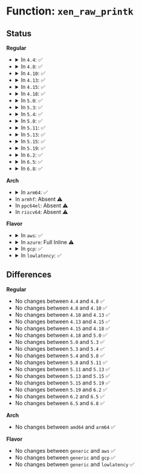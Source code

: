 # Function: <code>xen_raw_printk</code>

## Status
<b>Regular</b>
<ul>
<li>
<details>
<summary>In <code>4.4</code>: ✅</summary>

```c
void xen_raw_printk(const char *fmt, void (anon));
```

**Collision:** Unique Global

**Inline:** No

**Transformation:** False

**Instances:**

```
In drivers/tty/hvc/hvc_xen.c (ffffffff814ff920)
Location: drivers/tty/hvc/hvc_xen.c:656
Inline: False
Direct callers:
  - arch/x86/xen/enlighten.c:xen_start_kernel
```
**Symbols:**

```
ffffffff814ff920-ffffffff814ff9aa: xen_raw_printk (STB_GLOBAL)
```
</details>
</li>
<li>
<details>
<summary>In <code>4.8</code>: ✅</summary>

```c
void xen_raw_printk(const char *fmt, void (anon));
```

**Collision:** Unique Global

**Inline:** No

**Transformation:** False

**Instances:**

```
In drivers/tty/hvc/hvc_xen.c (ffffffff81550570)
Location: drivers/tty/hvc/hvc_xen.c:682
Inline: False
Direct callers:
  - arch/x86/xen/enlighten.c:xen_start_kernel
```
**Symbols:**

```
ffffffff81550570-ffffffff815505fa: xen_raw_printk (STB_GLOBAL)
```
</details>
</li>
<li>
<details>
<summary>In <code>4.10</code>: ✅</summary>

```c
void xen_raw_printk(const char *fmt, void (anon));
```

**Collision:** Unique Global

**Inline:** No

**Transformation:** False

**Instances:**

```
In drivers/tty/hvc/hvc_xen.c (ffffffff8157cdf0)
Location: drivers/tty/hvc/hvc_xen.c:682
Inline: False
Direct callers:
  - arch/x86/xen/enlighten.c:xen_start_kernel
  - arch/x86/xen/smp.c:xen_smp_prepare_cpus
```
**Symbols:**

```
ffffffff8157cdf0-ffffffff8157ce7a: xen_raw_printk (STB_GLOBAL)
```
</details>
</li>
<li>
<details>
<summary>In <code>4.13</code>: ✅</summary>

```c
void xen_raw_printk(const char *fmt, void (anon));
```

**Collision:** Unique Global

**Inline:** No

**Transformation:** False

**Instances:**

```
In drivers/tty/hvc/hvc_xen.c (ffffffff81591060)
Location: drivers/tty/hvc/hvc_xen.c:682
Inline: False
Direct callers:
  - arch/x86/xen/enlighten_pv.c:xen_start_kernel
  - arch/x86/xen/enlighten_pvh.c:xen_prepare_pvh
  - arch/x86/xen/enlighten_pvh.c:xen_prepare_pvh
  - arch/x86/xen/enlighten_pvh.c:xen_prepare_pvh
  - arch/x86/xen/smp_pv.c:xen_pv_smp_prepare_cpus
```
**Symbols:**

```
ffffffff81591060-ffffffff815910e9: xen_raw_printk (STB_GLOBAL)
```
</details>
</li>
<li>
<details>
<summary>In <code>4.15</code>: ✅</summary>

```c
void xen_raw_printk(const char *fmt, void (anon));
```

**Collision:** Unique Global

**Inline:** No

**Transformation:** False

**Instances:**

```
In drivers/tty/hvc/hvc_xen.c (ffffffff815f5af0)
Location: drivers/tty/hvc/hvc_xen.c:669
Inline: False
Direct callers:
  - arch/x86/xen/enlighten_pv.c:xen_start_kernel
  - arch/x86/xen/enlighten_pvh.c:xen_prepare_pvh
  - arch/x86/xen/enlighten_pvh.c:xen_prepare_pvh
  - arch/x86/xen/enlighten_pvh.c:xen_prepare_pvh
  - arch/x86/xen/smp_pv.c:xen_pv_smp_prepare_cpus
```
**Symbols:**

```
ffffffff815f5af0-ffffffff815f5b79: xen_raw_printk (STB_GLOBAL)
```
</details>
</li>
<li>
<details>
<summary>In <code>4.18</code>: ✅</summary>

```c
void xen_raw_printk(const char *fmt, void (anon));
```

**Collision:** Unique Global

**Inline:** No

**Transformation:** False

**Instances:**

```
In drivers/tty/hvc/hvc_xen.c (ffffffff8162eca0)
Location: drivers/tty/hvc/hvc_xen.c:669
Inline: False
Direct callers:
  - arch/x86/xen/enlighten_pv.c:xen_start_kernel
  - arch/x86/xen/enlighten_pvh.c:xen_prepare_pvh
  - arch/x86/xen/enlighten_pvh.c:xen_prepare_pvh
  - arch/x86/xen/enlighten_pvh.c:xen_prepare_pvh
  - arch/x86/xen/smp_pv.c:xen_pv_smp_prepare_cpus
```
**Symbols:**

```
ffffffff8162eca0-ffffffff8162ed2a: xen_raw_printk (STB_GLOBAL)
```
</details>
</li>
<li>
<details>
<summary>In <code>5.0</code>: ✅</summary>

```c
void xen_raw_printk(const char *fmt, void (anon));
```

**Collision:** Unique Global

**Inline:** No

**Transformation:** False

**Instances:**

```
In drivers/tty/hvc/hvc_xen.c (ffffffff8164ce20)
Location: drivers/tty/hvc/hvc_xen.c:669
Inline: False
Direct callers:
  - arch/x86/xen/enlighten_pv.c:xen_start_kernel
  - arch/x86/xen/enlighten_pvh.c:mem_map_via_hcall
  - arch/x86/xen/smp_pv.c:xen_pv_smp_prepare_cpus
  - arch/x86/platform/pvh/enlighten.c:xen_prepare_pvh
  - arch/x86/platform/pvh/enlighten.c:xen_prepare_pvh
  - arch/x86/platform/pvh/enlighten.c:xen_pvh_init
  - arch/x86/platform/pvh/enlighten.c:mem_map_via_hcall
```
**Symbols:**

```
ffffffff8164ce20-ffffffff8164ceaa: xen_raw_printk (STB_GLOBAL)
```
</details>
</li>
<li>
<details>
<summary>In <code>5.3</code>: ✅</summary>

```c
void xen_raw_printk(const char *fmt, void (anon));
```

**Collision:** Unique Global

**Inline:** No

**Transformation:** False

**Instances:**

```
In drivers/tty/hvc/hvc_xen.c (ffffffff81681950)
Location: drivers/tty/hvc/hvc_xen.c:669
Inline: False
Direct callers:
  - arch/x86/xen/enlighten_pv.c:xen_start_kernel
  - arch/x86/xen/enlighten_pvh.c:mem_map_via_hcall
  - arch/x86/xen/smp_pv.c:xen_pv_smp_prepare_cpus
  - arch/x86/platform/pvh/enlighten.c:xen_prepare_pvh
  - arch/x86/platform/pvh/enlighten.c:xen_prepare_pvh
  - arch/x86/platform/pvh/enlighten.c:xen_pvh_init
  - arch/x86/platform/pvh/enlighten.c:mem_map_via_hcall
```
**Symbols:**

```
ffffffff81681950-ffffffff816819da: xen_raw_printk (STB_GLOBAL)
```
</details>
</li>
<li>
<details>
<summary>In <code>5.4</code>: ✅</summary>

```c
void xen_raw_printk(const char *fmt, void (anon));
```

**Collision:** Unique Global

**Inline:** No

**Transformation:** False

**Instances:**

```
In drivers/tty/hvc/hvc_xen.c (ffffffff816a4000)
Location: drivers/tty/hvc/hvc_xen.c:669
Inline: False
Direct callers:
  - arch/x86/xen/enlighten_pv.c:xen_start_kernel
  - arch/x86/xen/enlighten_pvh.c:mem_map_via_hcall
  - arch/x86/xen/smp_pv.c:xen_pv_smp_prepare_cpus
  - arch/x86/platform/pvh/enlighten.c:xen_prepare_pvh
  - arch/x86/platform/pvh/enlighten.c:xen_prepare_pvh
  - arch/x86/platform/pvh/enlighten.c:xen_pvh_init
  - arch/x86/platform/pvh/enlighten.c:mem_map_via_hcall
```
**Symbols:**

```
ffffffff816a4000-ffffffff816a408a: xen_raw_printk (STB_GLOBAL)
```
</details>
</li>
<li>
<details>
<summary>In <code>5.8</code>: ✅</summary>

```c
void xen_raw_printk(const char *fmt, void (anon));
```

**Collision:** Unique Global

**Inline:** No

**Transformation:** False

**Instances:**

```
In drivers/tty/hvc/hvc_xen.c (ffffffff817567f0)
Location: drivers/tty/hvc/hvc_xen.c:669
Inline: False
Direct callers:
  - arch/x86/xen/enlighten_pv.c:xen_start_kernel
  - arch/x86/xen/enlighten_pvh.c:mem_map_via_hcall
  - arch/x86/xen/smp_pv.c:xen_pv_smp_prepare_cpus
  - arch/x86/platform/pvh/enlighten.c:xen_prepare_pvh
  - arch/x86/platform/pvh/enlighten.c:xen_pvh_init
  - arch/x86/platform/pvh/enlighten.c:init_pvh_bootparams
  - arch/x86/platform/pvh/enlighten.c:mem_map_via_hcall
```
**Symbols:**

```
ffffffff817567f0-ffffffff8175687a: xen_raw_printk (STB_GLOBAL)
```
</details>
</li>
<li>
<details>
<summary>In <code>5.11</code>: ✅</summary>

```c
void xen_raw_printk(const char *fmt, void (anon));
```

**Collision:** Unique Global

**Inline:** No

**Transformation:** False

**Instances:**

```
In drivers/tty/hvc/hvc_xen.c (ffffffff81771a60)
Location: drivers/tty/hvc/hvc_xen.c:669
Inline: False
Direct callers:
  - arch/x86/xen/enlighten_pv.c:xen_start_kernel
  - arch/x86/xen/enlighten_pvh.c:mem_map_via_hcall
  - arch/x86/xen/smp_pv.c:xen_pv_smp_prepare_cpus
  - arch/x86/platform/pvh/enlighten.c:xen_prepare_pvh
  - arch/x86/platform/pvh/enlighten.c:xen_pvh_init
  - arch/x86/platform/pvh/enlighten.c:init_pvh_bootparams
  - arch/x86/platform/pvh/enlighten.c:mem_map_via_hcall
```
**Symbols:**

```
ffffffff81771a60-ffffffff81771aea: xen_raw_printk (STB_GLOBAL)
```
</details>
</li>
<li>
<details>
<summary>In <code>5.13</code>: ✅</summary>

```c
void xen_raw_printk(const char *fmt, void (anon));
```

**Collision:** Unique Global

**Inline:** No

**Transformation:** False

**Instances:**

```
In drivers/tty/hvc/hvc_xen.c (ffffffff81755520)
Location: drivers/tty/hvc/hvc_xen.c:669
Inline: False
Direct callers:
  - arch/x86/xen/enlighten_pv.c:xen_start_kernel
  - arch/x86/xen/enlighten_pvh.c:mem_map_via_hcall
  - arch/x86/xen/smp_pv.c:xen_pv_smp_prepare_cpus
  - arch/x86/platform/pvh/enlighten.c:xen_prepare_pvh
  - arch/x86/platform/pvh/enlighten.c:xen_prepare_pvh
  - arch/x86/platform/pvh/enlighten.c:xen_pvh_init
  - arch/x86/platform/pvh/enlighten.c:mem_map_via_hcall
```
**Symbols:**

```
ffffffff81755520-ffffffff817555aa: xen_raw_printk (STB_GLOBAL)
```
</details>
</li>
<li>
<details>
<summary>In <code>5.15</code>: ✅</summary>

```c
void xen_raw_printk(const char *fmt, void (anon));
```

**Collision:** Unique Global

**Inline:** No

**Transformation:** False

**Instances:**

```
In drivers/tty/hvc/hvc_xen.c (ffffffff817d8c50)
Location: drivers/tty/hvc/hvc_xen.c:701
Inline: False
Direct callers:
  - arch/x86/xen/enlighten_pv.c:xen_start_kernel
  - arch/x86/xen/enlighten_pvh.c:mem_map_via_hcall
  - arch/x86/xen/smp_pv.c:xen_pv_smp_prepare_cpus
  - arch/x86/platform/pvh/enlighten.c:xen_prepare_pvh
  - arch/x86/platform/pvh/enlighten.c:xen_prepare_pvh
  - arch/x86/platform/pvh/enlighten.c:mem_map_via_hcall
  - arch/x86/platform/pvh/enlighten.c:xen_pvh_init
```
**Symbols:**

```
ffffffff817d8c50-ffffffff817d8cda: xen_raw_printk (STB_GLOBAL)
```
</details>
</li>
<li>
<details>
<summary>In <code>5.19</code>: ✅</summary>

```c
void xen_raw_printk(const char *fmt, void (anon));
```

**Collision:** Unique Global

**Inline:** No

**Transformation:** False

**Instances:**

```
In drivers/tty/hvc/hvc_xen.c (ffffffff81917030)
Location: drivers/tty/hvc/hvc_xen.c:702
Inline: False
Direct callers:
  - arch/x86/xen/enlighten_pv.c:xen_start_kernel
  - arch/x86/xen/enlighten_pvh.c:mem_map_via_hcall
  - arch/x86/xen/smp_pv.c:xen_pv_smp_prepare_cpus
  - arch/x86/platform/pvh/enlighten.c:xen_prepare_pvh
  - arch/x86/platform/pvh/enlighten.c:xen_prepare_pvh
  - arch/x86/platform/pvh/enlighten.c:mem_map_via_hcall
  - arch/x86/platform/pvh/enlighten.c:xen_pvh_init
```
**Symbols:**

```
ffffffff81917030-ffffffff819170d6: xen_raw_printk (STB_GLOBAL)
```
</details>
</li>
<li>
<details>
<summary>In <code>6.2</code>: ✅</summary>

```c
void xen_raw_printk(const char *fmt, void (anon));
```

**Collision:** Unique Global

**Inline:** No

**Transformation:** False

**Instances:**

```
In drivers/tty/hvc/hvc_xen.c (ffffffff81a72450)
Location: drivers/tty/hvc/hvc_xen.c:714
Inline: False
Direct callers:
  - arch/x86/xen/enlighten_pv.c:xen_start_kernel
  - arch/x86/xen/enlighten_pvh.c:mem_map_via_hcall
  - arch/x86/xen/smp_pv.c:xen_pv_smp_prepare_cpus
  - arch/x86/platform/pvh/enlighten.c:xen_prepare_pvh
  - arch/x86/platform/pvh/enlighten.c:xen_prepare_pvh
  - arch/x86/platform/pvh/enlighten.c:mem_map_via_hcall
  - arch/x86/platform/pvh/enlighten.c:xen_pvh_init
```
**Symbols:**

```
ffffffff81a72450-ffffffff81a724f6: xen_raw_printk (STB_GLOBAL)
```
</details>
</li>
<li>
<details>
<summary>In <code>6.5</code>: ✅</summary>

```c
void xen_raw_printk(const char *fmt, void (anon));
```

**Collision:** Unique Global

**Inline:** No

**Transformation:** False

**Instances:**

```
In drivers/tty/hvc/hvc_xen.c (ffffffff81abcd10)
Location: drivers/tty/hvc/hvc_xen.c:729
Inline: False
Direct callers:
  - arch/x86/xen/enlighten_pv.c:xen_start_kernel
  - arch/x86/xen/enlighten_pvh.c:mem_map_via_hcall
  - arch/x86/xen/smp_pv.c:xen_pv_smp_prepare_cpus
  - arch/x86/platform/pvh/enlighten.c:xen_prepare_pvh
  - arch/x86/platform/pvh/enlighten.c:xen_prepare_pvh
  - arch/x86/platform/pvh/enlighten.c:mem_map_via_hcall
  - arch/x86/platform/pvh/enlighten.c:xen_pvh_init
```
**Symbols:**

```
ffffffff81abcd10-ffffffff81abcdb6: xen_raw_printk (STB_GLOBAL)
```
</details>
</li>
<li>
<details>
<summary>In <code>6.8</code>: ✅</summary>

```c
void xen_raw_printk(const char *fmt, void (anon));
```

**Collision:** Unique Global

**Inline:** No

**Transformation:** False

**Instances:**

```
In drivers/tty/hvc/hvc_xen.c (ffffffff81b0fb00)
Location: drivers/tty/hvc/hvc_xen.c:747
Inline: False
Direct callers:
  - arch/x86/xen/enlighten_pv.c:xen_start_kernel
  - arch/x86/xen/enlighten_pvh.c:mem_map_via_hcall
  - arch/x86/xen/smp_pv.c:xen_pv_smp_prepare_cpus
  - arch/x86/platform/pvh/enlighten.c:xen_prepare_pvh
  - arch/x86/platform/pvh/enlighten.c:xen_prepare_pvh
  - arch/x86/platform/pvh/enlighten.c:mem_map_via_hcall
  - arch/x86/platform/pvh/enlighten.c:xen_pvh_init
```
**Symbols:**

```
ffffffff81b0fb00-ffffffff81b0fba6: xen_raw_printk (STB_GLOBAL)
```
</details>
</li>
</ul>
<b>Arch</b>
<ul>
<li>
<details>
<summary>In <code>arm64</code>: ✅</summary>

```c
void xen_raw_printk(const char *fmt, void (anon));
```

**Collision:** Unique Global

**Inline:** No

**Transformation:** False

**Instances:**

```
In drivers/tty/hvc/hvc_xen.c (ffff80001087c3b0)
Location: drivers/tty/hvc/hvc_xen.c:669
Inline: False
```
**Symbols:**

```
ffff80001087c3b0-ffff80001087c458: xen_raw_printk (STB_GLOBAL)
```
</details>
</li>
<li>
In <code>armhf</code>: Absent ⚠️
</li>
<li>
In <code>ppc64el</code>: Absent ⚠️
</li>
<li>
In <code>riscv64</code>: Absent ⚠️
</li>
</ul>
<b>Flavor</b>
<ul>
<li>
<details>
<summary>In <code>aws</code>: ✅</summary>

```c
void xen_raw_printk(const char *fmt, void (anon));
```

**Collision:** Unique Global

**Inline:** No

**Transformation:** False

**Instances:**

```
In drivers/tty/hvc/hvc_xen.c (ffffffff81669a60)
Location: drivers/tty/hvc/hvc_xen.c:669
Inline: False
Direct callers:
  - arch/x86/xen/enlighten_pv.c:xen_start_kernel
  - arch/x86/xen/enlighten_pvh.c:mem_map_via_hcall
  - arch/x86/xen/smp_pv.c:xen_pv_smp_prepare_cpus
  - arch/x86/platform/pvh/enlighten.c:xen_prepare_pvh
  - arch/x86/platform/pvh/enlighten.c:xen_prepare_pvh
  - arch/x86/platform/pvh/enlighten.c:xen_pvh_init
  - arch/x86/platform/pvh/enlighten.c:mem_map_via_hcall
```
**Symbols:**

```
ffffffff81669a60-ffffffff81669aea: xen_raw_printk (STB_GLOBAL)
```
</details>
</li>
<li>
<details>
<summary>In <code>azure</code>: Full Inline ⚠️</summary>

**Collision:** Unique Static

**Inline:** Full

**Transformation:** False

**Instances:**

```
In arch/x86/platform/pvh/enlighten.c (0)
Location: include/xen/hvc-console.h:16
Inline: True
```
</details>
</li>
<li>
<details>
<summary>In <code>gcp</code>: ✅</summary>

```c
void xen_raw_printk(const char *fmt, void (anon));
```

**Collision:** Unique Global

**Inline:** No

**Transformation:** False

**Instances:**

```
In drivers/tty/hvc/hvc_xen.c (ffffffff81697e40)
Location: drivers/tty/hvc/hvc_xen.c:669
Inline: False
Direct callers:
  - arch/x86/xen/enlighten_pv.c:xen_start_kernel
  - arch/x86/xen/enlighten_pvh.c:mem_map_via_hcall
  - arch/x86/xen/smp_pv.c:xen_pv_smp_prepare_cpus
  - arch/x86/platform/pvh/enlighten.c:xen_prepare_pvh
  - arch/x86/platform/pvh/enlighten.c:xen_prepare_pvh
  - arch/x86/platform/pvh/enlighten.c:xen_pvh_init
  - arch/x86/platform/pvh/enlighten.c:mem_map_via_hcall
```
**Symbols:**

```
ffffffff81697e40-ffffffff81697eca: xen_raw_printk (STB_GLOBAL)
```
</details>
</li>
<li>
<details>
<summary>In <code>lowlatency</code>: ✅</summary>

```c
void xen_raw_printk(const char *fmt, void (anon));
```

**Collision:** Unique Global

**Inline:** No

**Transformation:** False

**Instances:**

```
In drivers/tty/hvc/hvc_xen.c (ffffffff816b23c0)
Location: drivers/tty/hvc/hvc_xen.c:669
Inline: False
Direct callers:
  - arch/x86/xen/enlighten_pv.c:xen_start_kernel
  - arch/x86/xen/enlighten_pvh.c:mem_map_via_hcall
  - arch/x86/xen/smp_pv.c:xen_pv_smp_prepare_cpus
  - arch/x86/platform/pvh/enlighten.c:xen_prepare_pvh
  - arch/x86/platform/pvh/enlighten.c:xen_prepare_pvh
  - arch/x86/platform/pvh/enlighten.c:xen_pvh_init
  - arch/x86/platform/pvh/enlighten.c:mem_map_via_hcall
```
**Symbols:**

```
ffffffff816b23c0-ffffffff816b244a: xen_raw_printk (STB_GLOBAL)
```
</details>
</li>
</ul>

## Differences
<b>Regular</b>
<ul>
<li>
No changes between <code>4.4</code> and <code>4.8</code> ✅
</li>
<li>
No changes between <code>4.8</code> and <code>4.10</code> ✅
</li>
<li>
No changes between <code>4.10</code> and <code>4.13</code> ✅
</li>
<li>
No changes between <code>4.13</code> and <code>4.15</code> ✅
</li>
<li>
No changes between <code>4.15</code> and <code>4.18</code> ✅
</li>
<li>
No changes between <code>4.18</code> and <code>5.0</code> ✅
</li>
<li>
No changes between <code>5.0</code> and <code>5.3</code> ✅
</li>
<li>
No changes between <code>5.3</code> and <code>5.4</code> ✅
</li>
<li>
No changes between <code>5.4</code> and <code>5.8</code> ✅
</li>
<li>
No changes between <code>5.8</code> and <code>5.11</code> ✅
</li>
<li>
No changes between <code>5.11</code> and <code>5.13</code> ✅
</li>
<li>
No changes between <code>5.13</code> and <code>5.15</code> ✅
</li>
<li>
No changes between <code>5.15</code> and <code>5.19</code> ✅
</li>
<li>
No changes between <code>5.19</code> and <code>6.2</code> ✅
</li>
<li>
No changes between <code>6.2</code> and <code>6.5</code> ✅
</li>
<li>
No changes between <code>6.5</code> and <code>6.8</code> ✅
</li>
</ul>
<b>Arch</b>
<ul>
<li>
No changes between <code>amd64</code> and <code>arm64</code> ✅
</li>
</ul>
<b>Flavor</b>
<ul>
<li>
No changes between <code>generic</code> and <code>aws</code> ✅
</li>
<li>
No changes between <code>generic</code> and <code>gcp</code> ✅
</li>
<li>
No changes between <code>generic</code> and <code>lowlatency</code> ✅
</li>
</ul>
